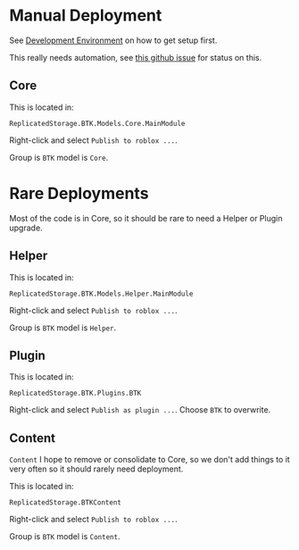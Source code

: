 # Manual Deployment

See [Development Environment](development.md) on how to get setup first.

This really needs automation, see [this github issue](https://github.com/bobsh/BTK/issues/12)
for status on this.

## Core

This is located in:

    ReplicatedStorage.BTK.Models.Core.MainModule

Right-click and select `Publish to roblox ...`.

Group is `BTK` model is `Core`.

# Rare Deployments

Most of the code is in Core, so it should be rare to need a Helper or Plugin upgrade.

## Helper

This is located in:

    ReplicatedStorage.BTK.Models.Helper.MainModule

Right-click and select `Publish to roblox ...`.

Group is `BTK` model is `Helper`.


## Plugin

This is located in:

    ReplicatedStorage.BTK.Plugins.BTK

Right-click and select `Publish as plugin ...`. Choose `BTK`
to overwrite.

## Content

`Content` I hope to remove or consolidate to Core, so we don't add things to it very often
so it should rarely need deployment.


This is located in:

    ReplicatedStorage.BTKContent

Right-click and select `Publish to roblox ...`.

Group is `BTK` model is `Content`.